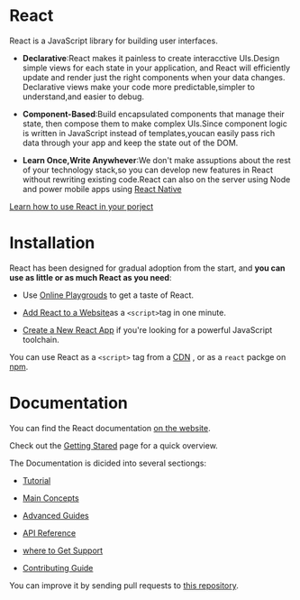 # React 

React is a JavaScript library for building user interfaces.

  * **Declarative**:React makes it painless to create interacctive UIs.Design simple views for each state in your application, and React will efficiently update and render just the right components when your data changes. Declarative views make your code more predictable,simpler to understand,and easier to debug.

  * **Component-Based**:Build encapsulated components that manage their state, then compose them to make complex UIs.Since component logic is written in JavaScript instead of templates,youcan easily pass rich data through your app and keep the state out of the DOM.

  * **Learn Once,Write Anywhever**:We don't make assuptions about the rest of your technology stack,so you can develop new features in React without rewriting existing code.React can also on the server using Node and power mobile apps using [React Native](https://reactnative.dev/)

[Learn how to use React in your porject](https://reactjs.org/docs/getting-started.html)

# Installation

React has been designed for gradual adoption from the start,
and **you can use as little or as much React as you need**:

 * Use [Online Playgrouds](https://reactjs.org/docs/getting-started.html#online-playgrounds)
 to get a taste of React.

 * [Add React to a Website](https://reactjs.org/docs/add-react-to-a-website.html)as a 
`<script>`tag in one minute.
* [Create a New React App](https://reactjs.org/docs/create-a-new-react-app.html) if you're looking for a powerful JavaScript toolchain.

You can use React as a `<script>` tag from a [CDN](https://reactjs.org/docs/cdn-links.html) ,
or as a `react` packge on [npm](https://www.npmjs.com/package/react).

# Documentation

You can find the React documentation [on the website](https://reactjs.org/).

Check out the [Getting Stared](https://reactjs.org/docs/getting-started.html)
 page for a quick overview.

 The Documentation is dicided into several sectiongs:
  
  * [Tutorial](https://reactjs.org/tutorial/tutorial.html)

  * [Main Concepts](https://reactjs.org/docs/hello-world.html)

  * [Advanced Guides](https://reactjs.org/docs/jsx-in-depth.html)

  * [API Reference](https://reactjs.org/docs/react-api.html)

  * [where to Get Support](https://reactjs.org/community/support.html)

  * [Contributing Guide](https://reactjs.org/docs/how-to-contribute.html)

You can improve it by sending pull requests to [this repository](https://github.com/reactjs/reactjs.org).